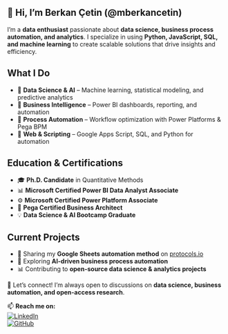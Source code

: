 ## 👋 Hi, I’m Berkan Çetin (@mberkancetin)

I’m a **data enthusiast** passionate about **data science, business process automation, and analytics**. I specialize in using **Python, JavaScript, SQL, and machine learning** to create scalable solutions that drive insights and efficiency.

## What I Do  
- 🔹 **Data Science & AI** – Machine learning, statistical modeling, and predictive analytics  
- 🔹 **Business Intelligence** – Power BI dashboards, reporting, and automation  
- 🔹 **Process Automation** – Workflow optimization with Power Platforms & Pega BPM  
- 🔹 **Web & Scripting** – Google Apps Script, SQL, and Python for automation  

## Education & Certifications  
- 🎓 **Ph.D. Candidate** in Quantitative Methods  
- 📊 **Microsoft Certified Power BI Data Analyst Associate**  
- ⚙️ **Microsoft Certified Power Platform Associate**  
- 📜 **Pega Certified Business Architect**  
- 💡 **Data Science & AI Bootcamp Graduate**  

## Current Projects  
- 📝 Sharing my **Google Sheets automation method** on [protocols.io](https://www.protocols.io/)  
- 🤖 Exploring **AI-driven business process automation**  
- 📊 Contributing to **open-source data science & analytics projects**  

💬 Let’s connect! I’m always open to discussions on **data science, business automation, and open-access research**.  

📫 **Reach me on:**  
[![LinkedIn](https://img.shields.io/badge/LinkedIn-%230077B5.svg?style=flat&logo=linkedin&logoColor=white)](https://linkedin.com/in/mberkancetin)  
[![GitHub](https://img.shields.io/badge/GitHub-%23121011.svg?style=flat&logo=github&logoColor=white)](https://github.com/mberkancetin)  
